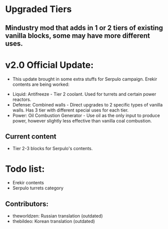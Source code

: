 # Upgraded Tiers
## Mindustry mod that adds in 1 or 2 tiers of existing vanilla blocks, some may have more different uses.

# v2.0 Official Update:
- This update brought in some extra stuffs for Serpulo campaign. Erekir contents are being worked:
+ Liquid: Antifreeze - Tier 2 coolant. Used for turrets and certain power reactors. 
+ Defense: Combined walls - Direct upgrades to 2 specific types of vanilla walls. Has 3 tier with different special uses for each tier.
+ Power: Oil Combustion Generator - Use oil as the only input to produce power, however slightly less effective than vanilla coal combustion.

## Current content
- Tier 2-3 blocks for Serpulo's contents.

# Todo list:
- Erekir contents
- Serpulo turrets category

## Contributors:
- theworldzen: Russian translation (outdated)
- thebildeo: Korean translation (outdated)

